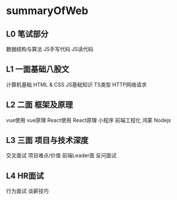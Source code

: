 # summaryOfWeb









## L0 笔试部分

数据结构与算法
JS手写代码
JS读代码

## L1 一面基础八股文

计算机基础
HTML & CSS
JS基础知识
TS类型
HTTP网络请求

## L2 二面 框架及原理

vue使用
vue原理
React使用
React原理
小程序
前端工程化
鸿蒙
Nodejs

## L3 三面 项目与技术深度
交叉面试
项目难点/价值
前端Leader面
反问面试

## L4 HR面试
行为面试
谈薪技巧